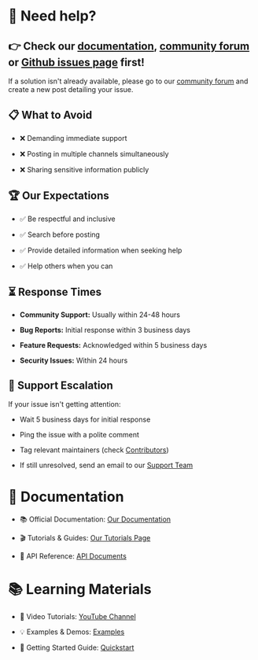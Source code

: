 # 💬 Need help?

## 👉 Check our [documentation][documentation], [community forum][community] or [Github issues page][issues] first!

If a solution isn't already available, please go to our [community forum][community]
and create a new post detailing your issue.

## 📋 What to Avoid

- ❌ Demanding immediate support

- ❌ Posting in multiple channels simultaneously

- ❌ Sharing sensitive information publicly

## 🏆 Our Expectations

- ✅ Be respectful and inclusive

- ✅ Search before posting

- ✅ Provide detailed information when seeking help

- ✅ Help others when you can

## ⏳ Response Times

- **Community Support:** Usually within 24-48 hours

- **Bug Reports:** Initial response within 3 business days

- **Feature Requests:** Acknowledged within 5 business days

- **Security Issues:** Within 24 hours

## 🔄 Support Escalation

If your issue isn't getting attention:

- Wait 5 business days for initial response

- Ping the issue with a polite comment

- Tag relevant maintainers (check [Contributors][contributors])

- If still unresolved, send an email to our [Support Team][support_email]

# 📝 Documentation

- 📚 Official Documentation: [Our Documentation][documentation]

- 🎬 Tutorials & Guides: [Our Tutorials Page][youtube]

- 📖 API Reference: [API Documents][api_documentation]

# 📚 Learning Materials

- 🎥 Video Tutorials: [YouTube Channel][youtube]

- 💡 Examples & Demos: [Examples][documentation]

- 🚀 Getting Started Guide: [Quickstart][documentation]

[documentation]: https://cinemarislk.github.io/documentation
[community]: https://reddit.com/r/cinemarislk
[issues]: /../../issues
[contributors]: /../../graphs/contributors
[support_email]: mailto:cinemarislk@workspace.lk
[youtube]: https://youtube.com/@cinemarislk
[api_documentation]: https://cinemarislk.github.io/documentation
